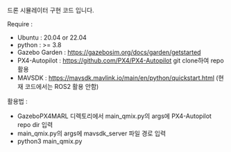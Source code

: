 드론 시뮬레이터 구현 코드 입니다. 

Require : 

- Ubuntu : 20.04 or 22.04
- python : >= 3.8
- Gazebo Garden : https://gazebosim.org/docs/garden/getstarted
- PX4-Autopilot : https://github.com/PX4/PX4-Autopilot
  git clone하여 repo 활용
- MAVSDK : https://mavsdk.mavlink.io/main/en/python/quickstart.html
  (현재 코드에서는 ROS2 활용 안함)
  


활용법 : 
- GazeboPX4MARL 디렉토리에서 main_qmix.py의 args에 PX4-Autopilot repo dir 입력
- main_qmix.py의 args에 mavsdk_server 파일 경로 입력
- python3 main_qmix.py 
